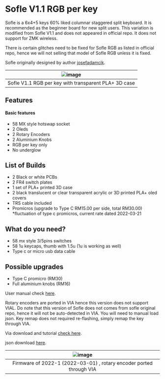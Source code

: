 # Sofle V1.1 RGB per key

Sofle is a 6x4+5 keys 60% liked columnar staggered split keyboard. It is recommended as the beginner board for new split users. 
This variation is modified from Sofle V1.1 and does not appeared in official repo. It does not support for ZMK wireless. 

There is certain glitches need to be fixed for Sofle RGB as listed in official repo, hence we will not selling that model of Sofle RGB unless it is fixed.

Sofle originally designed by author [josefadamcik](https://github.com/josefadamcik). 

|![image](https://user-images.githubusercontent.com/79617315/160727938-ac75542d-cf71-43a1-9c5b-83dee7c3b74b.png)|
|:--:|
| Sofle V1.1 RGB per key with transparent PLA+ 3D case |

## Features
#### Basic features
- 58 MX style hotswap socket
- 2 Oleds
- 2 Rotary Encoders
- 2 Aluminium Knobs
- RGB per key only
- No underglow

## List of Builds 
- 2 Black or white PCBs 
- 2 FR4 switch plates
- 1 set of PLA+ printed 3D case
- 2 black translucent or clear transparent acrylic or 3D printed PLA+ oled covers
- TRS cable included
- Promicros (upgrade to Type C RM15.00 per side, total RM30.00) *fluctuation of type c promicros, current rate dated 2022-03-21

## What do you need?
- 58 mx style 3/5pins switches
- 58 1u keycaps, thumb with 1.5u (1u is working as well)
- Type c or micro usb data cable 

## Possible upgrades
- Type C promicro (RM30)
- Full aluminium knobs (RM16)

User manual check [here](https://github.com/superxc3/xcmkb/blob/main/list%20of%20items/list%20of%20keyboards/60percent/sofle/user%20manual.md).

Rotary encoders are ported in VIA hence this version does not support VIAL. Do note that this version of Sofle does not comes from sofle original repo, hence it will not be auto-detected in VIA. You will need to manual load json. Key remap does not required re-flashing, simply remap the key through VIA. 

Via download and tutorial [check here](https://github.com/superxc3/xcmkb/blob/main/list%20of%20guide/key%20remap.md).

json download [here](https://drive.google.com/file/d/1AYjldM6BTlOvo6rmUBkauUZ2ew_Y5Mvw/view?usp=sharing). 

|![image](https://user-images.githubusercontent.com/79617315/160727440-7c823cbe-a746-4696-b724-7b56dac6a504.png)|
|:--:|
| Firmware of 2022-1 (2022-03-01) , rotary encoder ported through VIA |
